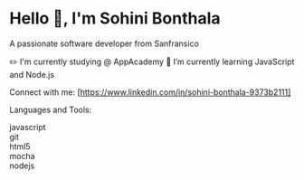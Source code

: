 
# Hello 👋, I'm Sohini Bonthala

A passionate software developer from Sanfransico

✏️ I'm currently studying @ AppAcademy
🌱 I’m currently learning JavaScript and Node.js


Connect with me:
[https://www.linkedin.com/in/sohini-bonthala-9373b2111]

Languages and Tools:

 javascript   
 git  
 html5  
 mocha  
 nodejs 
